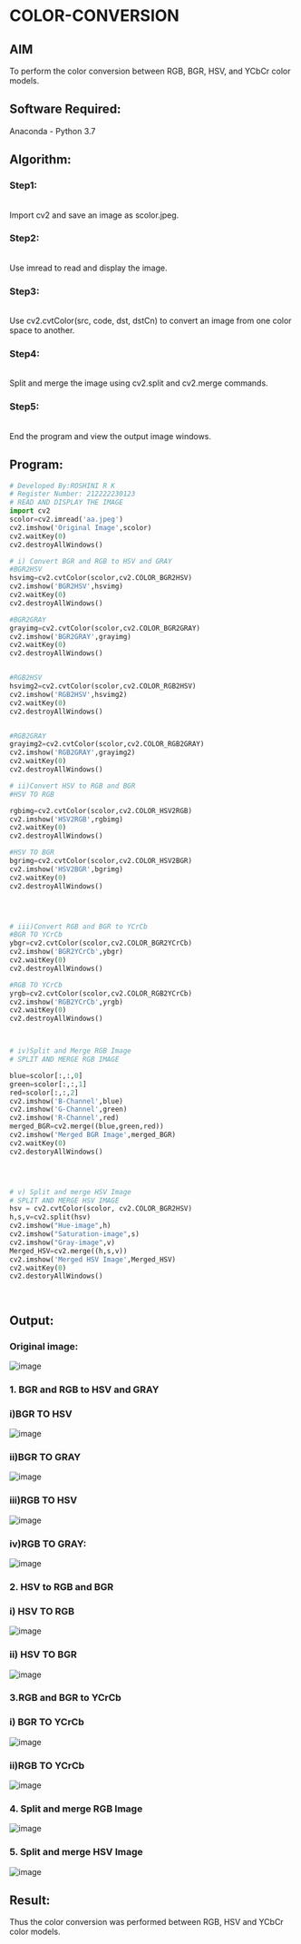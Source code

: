 # COLOR-CONVERSION
## AIM
To perform the color conversion between RGB, BGR, HSV, and YCbCr color models.

## Software Required:
Anaconda - Python 3.7
## Algorithm:
### Step1:
<br>
Import cv2 and save an image as scolor.jpeg.

### Step2:
<br>
Use imread to read and display the image.

### Step3:
<br>
Use cv2.cvtColor(src, code, dst, dstCn) to convert an image from one color space to another.

### Step4:
<br>
Split and merge the image using cv2.split and cv2.merge commands.

### Step5:
<br>
End the program and view the output image windows.

## Program:
```python
# Developed By:ROSHINI R K
# Register Number: 212222230123
# READ AND DISPLAY THE IMAGE
import cv2
scolor=cv2.imread('aa.jpeg')
cv2.imshow('Original Image',scolor)
cv2.waitKey(0)
cv2.destroyAllWindows()

# i) Convert BGR and RGB to HSV and GRAY
#BGR2HSV
hsvimg=cv2.cvtColor(scolor,cv2.COLOR_BGR2HSV)
cv2.imshow('BGR2HSV',hsvimg)
cv2.waitKey(0)
cv2.destroyAllWindows()

#BGR2GRAY
grayimg=cv2.cvtColor(scolor,cv2.COLOR_BGR2GRAY)
cv2.imshow('BGR2GRAY',grayimg)
cv2.waitKey(0)
cv2.destroyAllWindows()


#RGB2HSV
hsvimg2=cv2.cvtColor(scolor,cv2.COLOR_RGB2HSV)
cv2.imshow('RGB2HSV',hsvimg2)
cv2.waitKey(0)
cv2.destroyAllWindows()


#RGB2GRAY
grayimg2=cv2.cvtColor(scolor,cv2.COLOR_RGB2GRAY)
cv2.imshow('RGB2GRAY',grayimg2)
cv2.waitKey(0)
cv2.destroyAllWindows()

# ii)Convert HSV to RGB and BGR
#HSV TO RGB

rgbimg=cv2.cvtColor(scolor,cv2.COLOR_HSV2RGB)
cv2.imshow('HSV2RGB',rgbimg)
cv2.waitKey(0)
cv2.destroyAllWindows()

#HSV TO BGR
bgrimg=cv2.cvtColor(scolor,cv2.COLOR_HSV2BGR)
cv2.imshow('HSV2BGR',bgrimg)
cv2.waitKey(0)
cv2.destroyAllWindows()




# iii)Convert RGB and BGR to YCrCb
#BGR TO YCrCb
ybgr=cv2.cvtColor(scolor,cv2.COLOR_BGR2YCrCb)
cv2.imshow('BGR2YCrCb',ybgr)
cv2.waitKey(0)
cv2.destroyAllWindows()

#RGB TO YCrCb
yrgb=cv2.cvtColor(scolor,cv2.COLOR_RGB2YCrCb)
cv2.imshow('RGB2YCrCb',yrgb)
cv2.waitKey(0)
cv2.destroyAllWindows()



# iv)Split and Merge RGB Image
# SPLIT AND MERGE RGB IMAGE

blue=scolor[:,:,0]
green=scolor[:,:,1]
red=scolor[:,:,2]
cv2.imshow('B-Channel',blue)
cv2.imshow('G-Channel',green)
cv2.imshow('R-Channel',red)
merged_BGR=cv2.merge((blue,green,red))
cv2.imshow('Merged BGR Image',merged_BGR)
cv2.waitKey(0)
cv2.destoryAllWindows()




# v) Split and merge HSV Image
# SPLIT AND MERGE HSV IMAGE
hsv = cv2.cvtColor(scolor, cv2.COLOR_BGR2HSV)
h,s,v=cv2.split(hsv)
cv2.imshow("Hue-image",h)
cv2.imshow("Saturation-image",s)
cv2.imshow("Gray-image",v)
Merged_HSV=cv2.merge((h,s,v))
cv2.imshow('Merged HSV Image',Merged_HSV)
cv2.waitKey(0)
cv2.destoryAllWindows()




```
## Output:
### Original image:

![image](https://github.com/roshiniRK/COLOR-CONVERSION/assets/118956165/c82b3206-b60b-43d8-939e-8906be32e6c4)


### 1. BGR and RGB to HSV and GRAY
### i)BGR TO HSV

![image](https://github.com/roshiniRK/COLOR-CONVERSION/assets/118956165/effb46a5-2226-4fb7-acb7-de3ee34431cf)

### ii)BGR TO GRAY

![image](https://github.com/roshiniRK/COLOR-CONVERSION/assets/118956165/85e65342-8826-48d4-8880-40ac9605f5cd)

### iii)RGB TO HSV
![image](https://github.com/roshiniRK/COLOR-CONVERSION/assets/118956165/dd35f060-b884-4815-aa44-c160e0847fde)


### iv)RGB TO GRAY:
![image](https://github.com/roshiniRK/COLOR-CONVERSION/assets/118956165/8fa712f2-8b5b-484f-80b6-8843ed9b9943)



### 2. HSV to RGB and BGR
### i) HSV TO RGB

![image](https://github.com/roshiniRK/COLOR-CONVERSION/assets/118956165/33b1d16a-2e63-464e-bcf4-5ac12a921b4b)

### ii) HSV TO BGR

![image](https://github.com/roshiniRK/COLOR-CONVERSION/assets/118956165/aa60add2-f792-44e8-b5dd-6c142c7f1b71)

### 3.RGB and BGR to YCrCb
### i) BGR TO YCrCb

![image](https://github.com/roshiniRK/COLOR-CONVERSION/assets/118956165/c775b4b1-691b-44fe-9e2d-0f8aacd3f65b)


### ii)RGB TO YCrCb

![image](https://github.com/roshiniRK/COLOR-CONVERSION/assets/118956165/035f89b7-bcea-41dc-9a94-1b200d4e1c6e)


### 4. Split and merge RGB Image

![image](https://github.com/roshiniRK/COLOR-CONVERSION/assets/118956165/9dac8c91-c1ad-4a63-b680-f4cd8282bead)


### 5. Split and merge HSV Image

![image](https://github.com/roshiniRK/COLOR-CONVERSION/assets/118956165/d692690b-5063-4998-a55e-a7fa0877079b)



## Result:
Thus the color conversion was performed between RGB, HSV and YCbCr color models.
